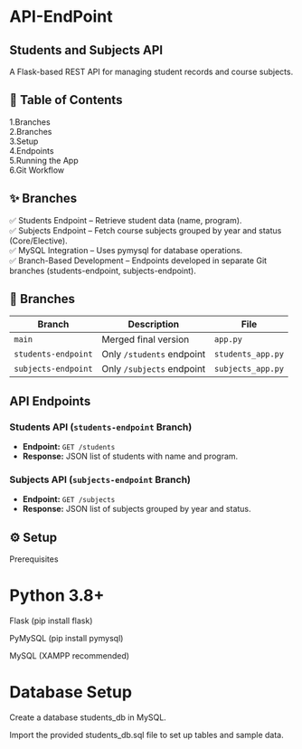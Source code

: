 # API-EndPoint
## Students and Subjects API

A Flask-based REST API for managing student records and course subjects.

## 📌 Table of Contents
1.Branches <br>
2.Branches <br>
3.Setup <br>
4.Endpoints <br>
5.Running the App <br>
6.Git Workflow <br>


## ✨ Branches
✅ Students Endpoint – Retrieve student data (name, program).<br>
✅ Subjects Endpoint – Fetch course subjects grouped by year and status (Core/Elective).<br>
✅ MySQL Integration – Uses pymysql for database operations.<br>
✅ Branch-Based Development – Endpoints developed in separate Git branches (students-endpoint, subjects-endpoint).<br>


## 🌿 Branches
| Branch             | Description               | File           |
|--------------------|---------------------------|---------------|
| `main`            | Merged final version       | `app.py`      |
| `students-endpoint` | Only `/students` endpoint | `students_app.py` |
| `subjects-endpoint` | Only `/subjects` endpoint | `subjects_app.py` |

## API Endpoints
### Students API (`students-endpoint` Branch)
- **Endpoint:** `GET /students`
- **Response:** JSON list of students with name and program.

### Subjects API (`subjects-endpoint` Branch)
- **Endpoint:** `GET /subjects`
- **Response:** JSON list of subjects grouped by year and status.

## ⚙️ Setup

Prerequisites

# Python 3.8+

Flask (pip install flask)

PyMySQL (pip install pymysql)

MySQL (XAMPP recommended)

# Database Setup

Create a database students_db in MySQL.

Import the provided students_db.sql file to set up tables and sample data.

